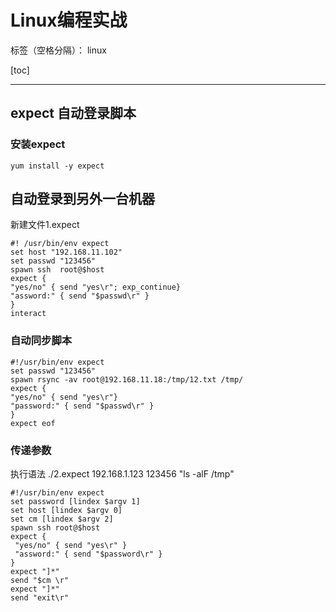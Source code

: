 # Linux编程实战

标签（空格分隔）： linux

[toc]

---
## expect 自动登录脚本
### 安装expect
```
yum install -y expect
```
## 自动登录到另外一台机器
新建文件1.expect
```
#! /usr/bin/env expect
set host "192.168.11.102"
set passwd "123456"
spawn ssh  root@$host
expect {
"yes/no" { send "yes\r"; exp_continue}
"assword:" { send "$passwd\r" }
}
interact
```
### 自动同步脚本
```
#!/usr/bin/env expect
set passwd "123456"
spawn rsync -av root@192.168.11.18:/tmp/12.txt /tmp/
expect {
"yes/no" { send "yes\r"}
"password:" { send "$passwd\r" }
}
expect eof
```
### 传递参数
执行语法 ./2.expect 192.168.1.123 123456 "ls -alF /tmp"
```
#!/usr/bin/env expect
set password [lindex $argv 1]
set host [lindex $argv 0]
set cm [lindex $argv 2]
spawn ssh root@$host
expect {
 "yes/no" { send "yes\r" }
 "assword:" { send "$password\r" }
}
expect "]*"
send "$cm \r" 
expect "]*"
send "exit\r"
```

